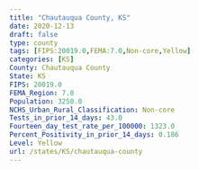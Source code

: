 ```yaml
---
title: "Chautauqua County, KS"
date: 2020-12-13
draft: false
type: county
tags: [FIPS:20019.0,FEMA:7.0,Non-core,Yellow]
categories: [KS]
County: Chautauqua County
State: KS
FIPS: 20019.0
FEMA_Region: 7.0
Population: 3250.0
NCHS_Urban_Rural_Classification: Non-core
Tests_in_prior_14_days: 43.0
Fourteen_day_test_rate_per_100000: 1323.0
Percent_Positivity_in_prior_14_days: 0.186
Level: Yellow
url: /states/KS/chautauqua-county
---
```



